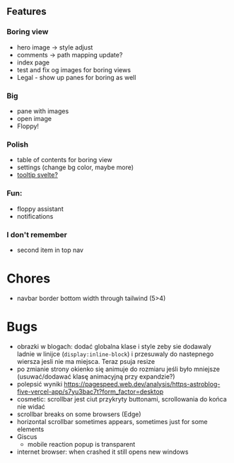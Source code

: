 ## Features

### Boring view
  - hero image -> style adjust
  - comments -> path mapping update?
  - index page
  - test and fix og images for boring views
  - Legal - show up panes for boring as well

### Big
- pane with images
- open image
- Floppy!

### Polish
- table of contents for boring view
- settings (change bg color, maybe more)
- [tooltip svelte?](https://dev.to/danawoodman/svelte-quick-tip-using-actions-to-integrate-with-javascript-libraries-tippy-tooltips-2m94)

### Fun:
- floppy assistant
- notifications

### I don't remember

- second item in top nav

# Chores
- navbar border bottom width through tailwind (5>4)

# Bugs
- obrazki w blogach: dodać globalna klase i style zeby sie dodawaly ladnie w linijce (`display:inline-block`) i przesuwaly do nastepnego wiersza jesli nie ma miejsca. Teraz psuja resize
- po zmianie strony okienko się animuje do rozmiaru jeśli było mniejsze (usuwać/dodawać klasę animacyjną przy expandzie?)
- polepsić wyniki https://pagespeed.web.dev/analysis/https-astroblog-five-vercel-app/s7yu3bac7t?form_factor=desktop
- cosmetic: scrollbar jest ciut przykryty buttonami, scrollowania do końca nie widać
- scrollbar breaks on some browsers (Edge)
- horizontal scrollbar sometimes appears, sometimes just for some elements
- Giscus
    - mobile reaction popup is transparent
- internet browser: when crashed it still opens new windows
